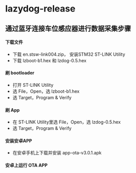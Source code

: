 # lazydog-release
## 通过蓝牙连接车位感应器进行数据采集步骤
#### 下载文件
- 下载 en.stsw-link004.zip， 安装STM32 ST-LINK Utility
- 下载 lzboot-b1.hex 和 lzdog-0.5.hex

#### 刷 bootloader
- 打开 ST-LINK Utility
- 选 File，Open，选 lzboot-b1.hex
- 选 Target，Program & Verify

#### 刷 App
- 在 ST-LINK Utility里选 File，Open，选 lzdog-0.5.hex
- 选 Target，Program & Verify

#### 安装安卓APP
- 在安卓手机上下载并安装 app-ota-v3.0.1.apk

#### 安卓上运行 OTA APP
